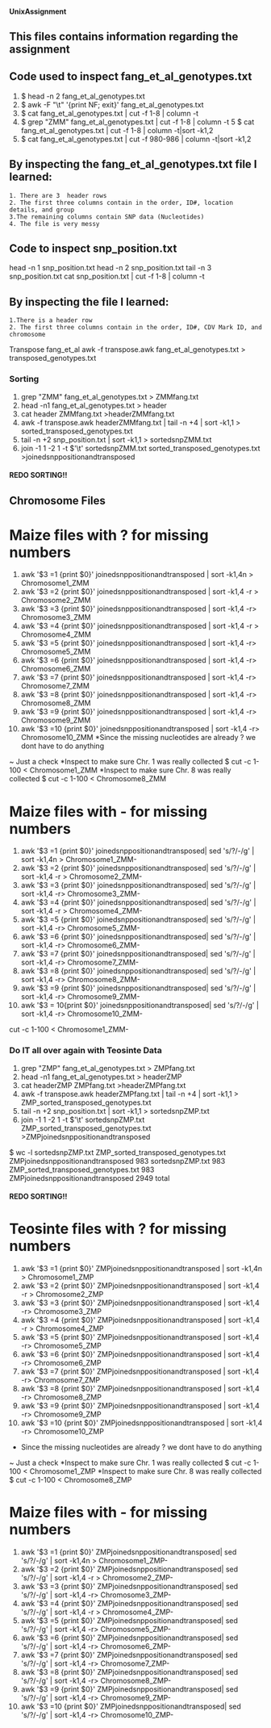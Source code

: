 #### UnixAssignment

## This files contains information regarding the assignment

## Code used to inspect fang_et_al_genotypes.txt 

1. $ head -n 2  fang_et_al_genotypes.txt
 2. $ awk -F "\t" '{print NF; exit}' fang_et_al_genotypes.txt 
 3. $ cat fang_et_al_genotypes.txt | cut -f 1-8 | column -t 
 4. $ grep "ZMM" fang_et_al_genotypes.txt | cut -f 1-8 | column -t
 5 $ cat fang_et_al_genotypes.txt | cut -f 1-8 | column -t|sort -k1,2
 5. $ cat fang_et_al_genotypes.txt | cut -f 980-986 | column -t|sort -k1,2

## By inspecting the fang_et_al_genotypes.txt file I learned:

    1. There are 3  header rows
    2. The first three columns contain in the order, ID#, location details, and group
    3.The remaining columns contain SNP data (Nucleotides) 
    4. The file is very messy
 
 ## Code to inspect snp_position.txt

head -n 1 snp_position.txt
head -n 2 snp_position.txt
tail -n 3 snp_position.txt
cat snp_position.txt | cut -f 1-8 | column -t

 ## By inspecting the file I learned:
 
    1.There is a header row
    2. The first three columns contain in the order, ID#, CDV Mark ID, and chromosome
    

 Transpose fang_et_al
    awk -f transpose.awk fang_et_al_genotypes.txt > transposed_genotypes.txt

### Sorting
 
 
1. grep "ZMM" fang_et_al_genotypes.txt > ZMMfang.txt
2.  head -n1 fang_et_al_genotypes.txt > header
3. cat header ZMMfang.txt >headerZMMfang.txt
4. awk -f transpose.awk headerZMMfang.txt | tail -n +4 | sort -k1,1 > sorted_transposed_genotypes.txt
5. tail -n +2 snp_position.txt | sort -k1,1 > sortedsnpZMM.txt
6. join -1 1 -2 1 -t $'\t' sortedsnpZMM.txt sorted_transposed_genotypes.txt >joinedsnppositionandtransposed


    
#### REDO SORTING!!
## Chromosome Files
# Maize files with ? for missing numbers
1. awk '$3 =1 {print $0}' joinedsnppositionandtransposed | sort -k1,4n  > Chromosome1_ZMM
2. awk '$3 =2 {print $0}' joinedsnppositionandtransposed | sort -k1,4 -r > Chromosome2_ZMM
3. awk '$3 =3 {print $0}' joinedsnppositionandtransposed | sort -k1,4 -r> Chromosome3_ZMM
4. awk '$3 =4 {print $0}' joinedsnppositionandtransposed | sort -k1,4 -r > Chromosome4_ZMM
5. awk '$3 =5 {print $0}' joinedsnppositionandtransposed | sort -k1,4 -r> Chromosome5_ZMM
6. awk '$3 =6 {print $0}' joinedsnppositionandtransposed | sort -k1,4 -r> Chromosome6_ZMM
7. awk '$3 =7 {print $0}' joinedsnppositionandtransposed | sort -k1,4 -r> Chromosome7_ZMM
8. awk '$3 =8 {print $0}' joinedsnppositionandtransposed | sort -k1,4 -r> Chromosome8_ZMM
9. awk '$3 =9 {print $0}' joinedsnppositionandtransposed | sort -k1,4 -r> Chromosome9_ZMM
10. awk '$3 =10 {print $0}' joinedsnppositionandtransposed | sort -k1,4 -r> Chromosome10_ZMM
*Since the missing nucleotides are already ? we dont have to do anything

~ Just a check
*Inspect to make sure Chr. 1 was really collected $ cut -c 1-100 < Chromosome1_ZMM
*Inspect to make sure Chr. 8 was really collected $ cut -c 1-100 < Chromosome8_ZMM

# Maize files with - for missing numbers

1. awk '$3 =1 {print $0}' joinedsnppositionandtransposed| sed 's/?/-/g' | sort -k1,4n  > Chromosome1_ZMM-
2. awk '$3 =2 {print $0}' joinedsnppositionandtransposed| sed 's/?/-/g' | sort -k1,4 -r > Chromosome2_ZMM-
3. awk '$3 =3 {print $0}' joinedsnppositionandtransposed| sed 's/?/-/g' | sort -k1,4 -r> Chromosome3_ZMM-
4. awk '$3 =4 {print $0}' joinedsnppositionandtransposed| sed 's/?/-/g' | sort -k1,4 -r > Chromosome4_ZMM-
5. awk '$3 =5 {print $0}' joinedsnppositionandtransposed| sed 's/?/-/g' | sort -k1,4 -r> Chromosome5_ZMM-
6. awk '$3 =6 {print $0}' joinedsnppositionandtransposed| sed 's/?/-/g' | sort -k1,4 -r> Chromosome6_ZMM-
7. awk '$3 =7 {print $0}' joinedsnppositionandtransposed| sed 's/?/-/g' | sort -k1,4 -r> Chromosome7_ZMM-
8. awk '$3 =8 {print $0}' joinedsnppositionandtransposed| sed 's/?/-/g' | sort -k1,4 -r> Chromosome8_ZMM-
9. awk '$3 =9 {print $0}' joinedsnppositionandtransposed| sed 's/?/-/g' | sort -k1,4 -r> Chromosome9_ZMM-
10. awk '$3 = 10{print $0}' joinedsnppositionandtransposed| sed 's/?/-/g' | sort -k1,4 -r> Chromosome10_ZMM-


cut -c 1-100 < Chromosome1_ZMM-


### Do IT all over again with Teosinte Data


1. grep "ZMP" fang_et_al_genotypes.txt > ZMPfang.txt
2. head -n1 fang_et_al_genotypes.txt > headerZMP
3. cat headerZMP ZMPfang.txt >headerZMPfang.txt
4. awk -f transpose.awk headerZMPfang.txt | tail -n +4 | sort -k1,1 > ZMP_sorted_transposed_genotypes.txt
5. tail -n +2 snp_position.txt | sort -k1,1 > sortedsnpZMP.txt
6. join -1 1 -2 1 -t $'\t' sortedsnpZMP.txt ZMP_sorted_transposed_genotypes.txt >ZMPjoinedsnppositionandtransposed

 $ wc -l sortedsnpZMP.txt ZMP_sorted_transposed_genotypes.txt ZMPjoinedsnppositionandtransposed
    983 sortedsnpZMP.txt
    983 ZMP_sorted_transposed_genotypes.txt
    983 ZMPjoinedsnppositionandtransposed
   2949 total

#### REDO SORTING!!

# Teosinte files with ? for missing numbers
1. awk '$3 =1 {print $0}' ZMPjoinedsnppositionandtransposed | sort -k1,4n  > Chromosome1_ZMP
2. awk '$3 =2 {print $0}' ZMPjoinedsnppositionandtransposed | sort -k1,4 -r > Chromosome2_ZMP
3. awk '$3 =3 {print $0}' ZMPjoinedsnppositionandtransposed | sort -k1,4 -r> Chromosome3_ZMP
4. awk '$3 =4 {print $0}' ZMPjoinedsnppositionandtransposed | sort -k1,4 -r > Chromosome4_ZMP
5. awk '$3 =5 {print $0}' ZMPjoinedsnppositionandtransposed | sort -k1,4 -r> Chromosome5_ZMP
6. awk '$3 =6 {print $0}' ZMPjoinedsnppositionandtransposed | sort -k1,4 -r> Chromosome6_ZMP
7. awk '$3 =7 {print $0}' ZMPjoinedsnppositionandtransposed | sort -k1,4 -r> Chromosome7_ZMP
8. awk '$3 =8 {print $0}' ZMPjoinedsnppositionandtransposed | sort -k1,4 -r> Chromosome8_ZMP
9. awk '$3 =9 {print $0}' ZMPjoinedsnppositionandtransposed | sort -k1,4 -r> Chromosome9_ZMP
10. awk '$3 =10 {print $0}' ZMPjoinedsnppositionandtransposed | sort -k1,4 -r> Chromosome10_ZMP
* Since the missing nucleotides are already ? we dont have to do anything

~ Just a check
*Inspect to make sure Chr. 1 was really collected $ cut -c 1-100 < Chromosome1_ZMP
*Inspect to make sure Chr. 8 was really collected $ cut -c 1-100 < Chromosome8_ZMP

# Maize files with - for missing numbers

1. awk '$3 =1 {print $0}' ZMPjoinedsnppositionandtransposed| sed 's/?/-/g' | sort -k1,4n  > Chromosome1_ZMP-
2. awk '$3 =2 {print $0}' ZMPjoinedsnppositionandtransposed| sed 's/?/-/g' | sort -k1,4 -r > Chromosome2_ZMP-
3. awk '$3 =3 {print $0}' ZMPjoinedsnppositionandtransposed| sed 's/?/-/g' | sort -k1,4 -r> Chromosome3_ZMP-
4. awk '$3 =4 {print $0}' ZMPjoinedsnppositionandtransposed| sed 's/?/-/g' | sort -k1,4 -r > Chromosome4_ZMP-
5. awk '$3 =5 {print $0}' ZMPjoinedsnppositionandtransposed| sed 's/?/-/g' | sort -k1,4 -r> Chromosome5_ZMP-
6. awk '$3 =6 {print $0}' ZMPjoinedsnppositionandtransposed| sed 's/?/-/g' | sort -k1,4 -r> Chromosome6_ZMP-
7. awk '$3 =7 {print $0}' ZMPjoinedsnppositionandtransposed| sed 's/?/-/g' | sort -k1,4 -r> Chromosome7_ZMP-
8. awk '$3 =8 {print $0}' ZMPjoinedsnppositionandtransposed| sed 's/?/-/g' | sort -k1,4 -r> Chromosome8_ZMP-
9. awk '$3 =9 {print $0}' ZMPjoinedsnppositionandtransposed| sed 's/?/-/g' | sort -k1,4 -r> Chromosome9_ZMP-
10. awk '$3 =10 {print $0}' ZMPjoinedsnppositionandtransposed| sed 's/?/-/g' | sort -k1,4 -r> Chromosome10_ZMP-
